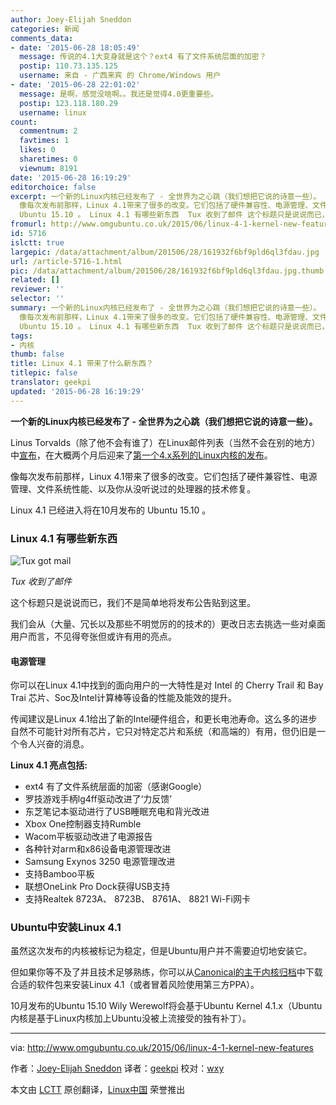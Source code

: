 ```yaml
---
author: Joey-Elijah Sneddon
categories: 新闻
comments_data:
- date: '2015-06-28 18:05:49'
  message: 传说的4.1大变身就是这个？ext4 有了文件系统层面的加密？
  postip: 110.73.135.125
  username: 来自 - 广西来宾 的 Chrome/Windows 用户
- date: '2015-06-28 22:01:02'
  message: 是啊，感觉没啥啊。。我还是觉得4.0更重要些。
  postip: 123.118.180.29
  username: linux
count:
  commentnum: 2
  favtimes: 1
  likes: 0
  sharetimes: 0
  viewnum: 8191
date: '2015-06-28 16:19:29'
editorchoice: false
excerpt: 一个新的Linux内核已经发布了 - 全世界为之心跳（我们想把它说的诗意一些）。 Linus Torvalds（除了他不会有谁了）在Linux邮件列表（当然不会在别的地方）中宣布，在大概两个月后迎来了第一个4.x系列的Linux内核的发布。
  像每次发布前那样，Linux 4.1带来了很多的改变。它们包括了硬件兼容性、电源管理、文件系统性能、以及你从没听说过的处理器的技术修复。 Linux 4.1 已经进入将在10月发布的
  Ubuntu 15.10 。 Linux 4.1 有哪些新东西  Tux 收到了邮件 这个标题只是说说而已，我们不是简单地将发布公告贴到这里。 我们会从（大量、冗长以
fromurl: http://www.omgubuntu.co.uk/2015/06/linux-4-1-kernel-new-features
id: 5716
islctt: true
largepic: /data/attachment/album/201506/28/161932f6bf9pld6ql3fdau.jpg
url: /article-5716-1.html
pic: /data/attachment/album/201506/28/161932f6bf9pld6ql3fdau.jpg.thumb.jpg
related: []
reviewer: ''
selector: ''
summary: 一个新的Linux内核已经发布了 - 全世界为之心跳（我们想把它说的诗意一些）。 Linus Torvalds（除了他不会有谁了）在Linux邮件列表（当然不会在别的地方）中宣布，在大概两个月后迎来了第一个4.x系列的Linux内核的发布。
  像每次发布前那样，Linux 4.1带来了很多的改变。它们包括了硬件兼容性、电源管理、文件系统性能、以及你从没听说过的处理器的技术修复。 Linux 4.1 已经进入将在10月发布的
  Ubuntu 15.10 。 Linux 4.1 有哪些新东西  Tux 收到了邮件 这个标题只是说说而已，我们不是简单地将发布公告贴到这里。 我们会从（大量、冗长以
tags:
- 内核
thumb: false
title: Linux 4.1 带来了什么新东西？
titlepic: false
translator: geekpi
updated: '2015-06-28 16:19:29'
---
```


**一个新的Linux内核已经发布了 - 全世界为之心跳（我们想把它说的诗意一些）。**


Linus Torvalds（除了他不会有谁了）在Linux邮件列表（当然不会在别的地方）中[宣布](https://lkml.org/lkml/2015/6/22/8)，在大概两个月后迎来了[第一个4.x系列的Linux内核的发布](http://www.omgubuntu.co.uk/2015/04/linux-kernel-4-0-new-features)。


像每次发布前那样，Linux 4.1带来了很多的改变。它们包括了硬件兼容性、电源管理、文件系统性能、以及你从没听说过的处理器的技术修复。


Linux 4.1 已经进入将在10月发布的 Ubuntu 15.10 。


### Linux 4.1 有哪些新东西


![Tux got mail](/data/attachment/album/201506/28/161932f6bf9pld6ql3fdau.jpg)


*Tux 收到了邮件*


这个标题只是说说而已，我们不是简单地将发布公告贴到这里。


我们会从（大量、冗长以及那些不明觉厉的的技术的）更改日志去挑选一些对桌面用户而言，不见得夸张但或许有用的亮点。


#### 电源管理


你可以在Linux 4.1中找到的面向用户的一大特性是对 Intel 的 Cherry Trail 和 Bay Trai 芯片、Soc及Intel计算棒等设备的性能及能效的提升。


传闻建议是Linux 4.1给出了新的Intel硬件组合，和更长电池寿命。这么多的进步自然不可能针对所有芯片，它只对特定芯片和系统（和高端的）有用，但仍旧是一个令人兴奋的消息。


**Linux 4.1 亮点包括:**


* ext4 有了文件系统层面的加密（感谢Google）
* 罗技游戏手柄lg4ff驱动改进了‘力反馈’
* 东芝笔记本驱动进行了USB睡眠充电和背光改进
* Xbox One控制器支持Rumble
* Wacom平板驱动改进了电源报告
* 各种针对arm和x86设备电源管理改进
* Samsung Exynos 3250 电源管理改进
* 支持Bamboo平板
* 联想OneLink Pro Dock获得USB支持
* 支持Realtek 8723A、 8723B、 8761A、 8821 Wi-Fi网卡


### Ubuntu中安装Linux 4.1


虽然这次发布的内核被标记为稳定，但是Ubuntu用户并不需要迫切地安装它。


但如果你等不及了并且技术足够熟练，你可以从[Canonical的主干内核归档](http://kernel.ubuntu.com/%7Ekernel-ppa/mainline/?C=N;O=D)中下载合适的软件包来安装Linux 4.1（或者冒着风险使用第三方PPA）。


10月发布的Ubuntu 15.10 Wily Werewolf将会基于Ubuntu Kernel 4.1.x（Ubuntu内核是基于Linux内核加上Ubuntu没被上流接受的独有补丁）。




---


via: <http://www.omgubuntu.co.uk/2015/06/linux-4-1-kernel-new-features>


作者：[Joey-Elijah Sneddon](https://plus.google.com/117485690627814051450/?rel=author) 译者：[geekpi](https://github.com/geekpi) 校对：[wxy](https://github.com/wxy)


本文由 [LCTT](https://github.com/LCTT/TranslateProject) 原创翻译，[Linux中国](https://linux.cn/) 荣誉推出